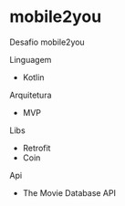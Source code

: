 # mobile2you
Desafio mobile2you

Linguagem
- Kotlin

Arquitetura
- MVP

Libs
- Retrofit
- Coin

Api
- The Movie Database API
